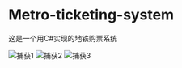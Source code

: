 # Metro-ticketing-system
这是一个用C#实现的地铁购票系统

![捕获1](https://user-images.githubusercontent.com/51260437/103845642-6b1a2b80-50d7-11eb-8936-6ff5920012e7.PNG)
![捕获2](https://user-images.githubusercontent.com/51260437/103845679-7c633800-50d7-11eb-91c3-0dd76ca813e9.PNG)
![捕获3](https://user-images.githubusercontent.com/51260437/103845722-96047f80-50d7-11eb-9e7c-6a9f3d237fbc.PNG)

